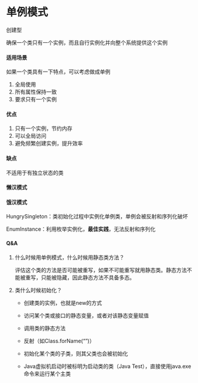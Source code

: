 # 单例模式

创建型

确保一个类只有一个实例，而且自行实例化并向整个系统提供这个实例

#### 适用场景

如果一个类具有一下特点，可以考虑做成单例

1. 全局使用
2. 所有属性保持一致
3. 要求只有一个实例

#### 优点

1. 只有一个实例，节约内存
2. 可以全局访问
3. 避免频繁创建实例，提升效率

#### 缺点

不适用于有独立状态的类

#### 懒汉模式



#### 饿汉模式

HungrySingleton：类初始化过程中实例化单例类，单例会被反射和序列化破坏

EnumInstance：利用枚举实例化，**最佳实践**，无法反射和序列化

#### Q&A

1. 什么时候用单例模式，什么时候用静态类方法？

   评估这个类的方法是否可能被重写，如果不可能重写就用静态类。静态方法不能被重写，只能被隐藏，因此静态方法不具备多态。

2. 类什么时候初始化？

   * 创建类的实例，也就是new的方式

   * 访问某个类或接口的静态变量，或者对该静态变量赋值

   * 调用类的静态方法

   * 反射（如Class.forName(“”)）

   * 初始化某个类的子类，则其父类也会被初始化

   * Java虚拟机启动时被标明为启动类的类（Java Test），直接使用java.exe命令来运行某个主类
